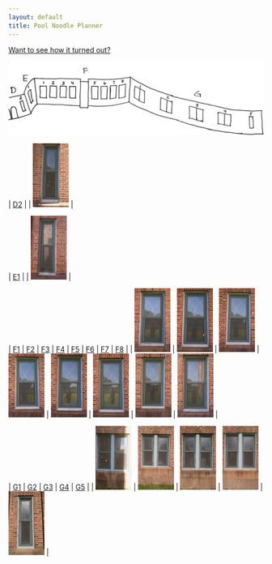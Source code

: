 ```yaml
---
layout: default
title: Pool Noodle Planner
---
```


[Want to see how it turned out?](http://designischoice.com/projects/pool-noodle-animals/)

![](imgs/diagram.svg)

| [D2](imgs/d2.jpg)                             |
| <a href='imgs/d2.jpg'>![](imgs/th-d2.jpg)</a> |

| [E1](imgs/e1.jpg)                             |
| <a href='imgs/e1.jpg'>![](imgs/th-e1.jpg)</a> |


| [F1](imgs/f1.jpg)                             | [F2](imgs/f2.jpg)                             | [F3](imgs/f3.jpg)                             | [F4](imgs/f4.jpg)                             | [F5](imgs/f5.jpg)                             | [F6](imgs/f6.jpg)                             | [F7](imgs/f7.jpg)                             | [F8](imgs/f8.jpg)                             |
| <a href='imgs/f1.jpg'>![](imgs/th-f1.jpg)</a> | <a href='imgs/f2.jpg'>![](imgs/th-f2.jpg)</a> | <a href='imgs/f3.jpg'>![](imgs/th-f3.jpg)</a> | <a href='imgs/f4.jpg'>![](imgs/th-f4.jpg)</a> | <a href='imgs/f5.jpg'>![](imgs/th-f5.jpg)</a> | <a href='imgs/f6.jpg'>![](imgs/th-f6.jpg)</a> | <a href='imgs/f7.jpg'>![](imgs/th-f7.jpg)</a> | <a href='imgs/f8.jpg'>![](imgs/th-f8.jpg)</a> |


| [G1](imgs/g1.jpg)                             | [G2](imgs/g2.jpg)                             | [G3](imgs/g3.jpg)                             | [G4](imgs/g4.jpg)                             | [G5](imgs/g5.jpg)                             |
| <a href='imgs/g1.jpg'>![](imgs/th-g1.jpg)</a> | <a href='imgs/g2.jpg'>![](imgs/th-g2.jpg)</a> | <a href='imgs/g3.jpg'>![](imgs/th-g3.jpg)</a> | <a href='imgs/g4.jpg'>![](imgs/th-g4.jpg)</a> | <a href='imgs/g5.jpg'>![](imgs/th-g5.jpg)</a> |
